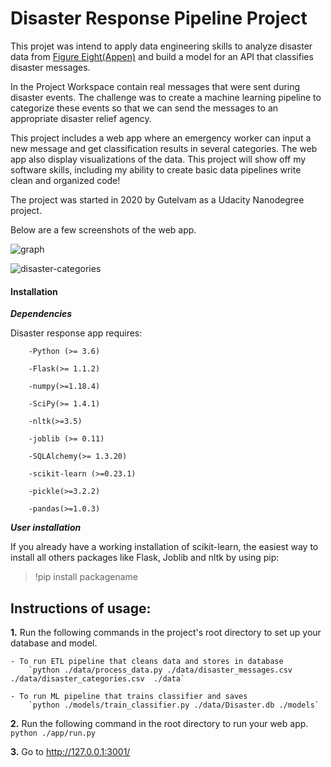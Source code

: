 # Disaster Response Pipeline Project

This projet was intend to apply data engineering skills to analyze disaster data from [Figure Eight(Appen)](https://appen.com/figure-eight-is-now-appen/) and build a model for an API that classifies disaster messages.

In the Project Workspace contain real messages that were sent during disaster events. The challenge was to create a machine learning pipeline to categorize these events so that we can send the messages to an appropriate disaster relief agency.

This project includes a web app where an emergency worker can input a new message and get classification results in several categories. The web app also display visualizations of the data. This project will show off my software skills, including my ability to create basic data pipelines write clean and  organized code!

The project was started in 2020 by Gutelvam as a Udacity Nanodegree project.

Below are a few screenshots of the web app.

![graph](https://lh3.googleusercontent.com/pw/ACtC-3cXtSCG4s-MB2D-3W3l4QtSC40sq7esqZU-Ovq02QgeSebROtyjIcQsa6Mqhra00oyajCxKDcnGGLmStrWowcXAhpydPXrz8TGqAVoKJu98PzUZlSjiFR2PilmyIZuNhmApoV_BghIKK32AU-nwfDLt=w1218-h937-no?authuser=0)

![disaster-categories](https://lh3.googleusercontent.com/pw/ACtC-3dpqow-QKudII_1PJnUXDaT4JYvupuYApFzzFTFvPAbZEc55_F3nmV3EZksLLrzCSLoaCcbNp_6gckk8DQXanDVlMEwhKg2A1Hhr9SfvX25SdLH8plH2Frx8MH76gfPLynxR_3NW7zOKJrjXzPraPmV=w1032-h924-no?authuser=0)


<h4>Installation</h4>


***Dependencies***


Disaster response app requires:

        -Python (>= 3.6)

        -Flask(>= 1.1.2)
	
	    -numpy(>=1.18.4)

        -SciPy(>= 1.4.1)

	    -nltk(>=3.5)

        -joblib (>= 0.11)

        -SQLAlchemy(>= 1.3.20)

        -scikit-learn (>=0.23.1)

        -pickle(>=3.2.2)

        -pandas(>=1.0.3)

***User installation***


If you already have a working installation of scikit-learn, the easiest way to install all others packages like Flask, Joblib and nltk by using pip:
 >!pip install packagename


## Instructions of usage:
**1.** Run the following commands in the project's root directory to set up your database and model.

    - To run ETL pipeline that cleans data and stores in database
        `python ./data/process_data.py ./data/disaster_messages.csv ./data/disaster_categories.csv  ./data`

    - To run ML pipeline that trains classifier and saves
        `python ./models/train_classifier.py ./data/Disaster.db ./models`

**2.** Run the following command in the root directory to run your web app.
    `python ./app/run.py`

**3.** Go to http://127.0.0.1:3001/
